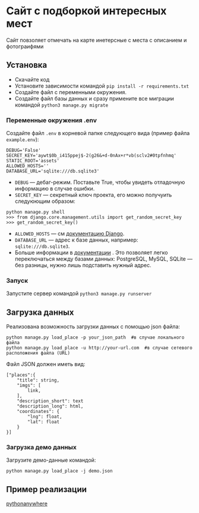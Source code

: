 # Сайт с подборкой интересных мест

Сайт повзоляет отмечать на карте инетерсные с места с описанием и фотограифями

## Установка

- Скачайте код
- Установите зависимости командой `pip install -r requirements.txt`
- Создайте файл с переменными окружения.
- Создайте файл базы данных и сразу примените все миграции командой `python3 manage.py migrate`

### Переменные окружения .env

Создайте файл ``.env`` в корневой папке следующего вида (пример файла ``example.env``):

```
DEBUG='False'
SECRET_KEY='aywt$0b_i415ppej$-2(g26&+d-0nAx+r*vb(sclv2#0tpfnhmq'
STATIC_ROOT='assets'
ALLOWED_HOSTS=''
DATABASE_URL='sqlite:///db.sqlite3'
```

- `DEBUG` — дебаг-режим. Поставьте True, чтобы увидеть отладочную информацию в случае ошибки.
- `SECRET_KEY` — секретный ключ проекта, его можно получуить следуюющим образом:

```
python manage.py shell
>>> from django.core.management.utils import get_random_secret_key
>>> get_random_secret_key()
```

- `ALLOWED_HOSTS` — см [документацию Django](https://docs.djangoproject.com/en/3.1/ref/settings/#allowed-hosts).
- `DATABASE_URL` — адрес к базе данных, например: `sqlite:///db.sqlite3`. 
- Больше информации в [документации](https://github.com/jacobian/dj-database-url#url-schema)
. Это позволяет легко переключаться между базами данных: PostgreSQL, MySQL, SQLite — без разницы, нужно лишь подставить нужный адрес.

### Запуск

Запустите сервер командой `python3 manage.py runserver`  

## Загрузка данных

Реализована возможность загрузки данных с помощью json файла:
```
python manage.py load_place -p your_json_path  #в случае локального файла
python manage.py load_place -u http://your-url.com  #в случае сетевого расположения файла (URL)
```

Файл JSON должен иметь вид:

```
["places":{
	"title": string,
	"imgs": [
		link,
	],
	"description_short": text
	"description_long": html,
	"coordinates": {
		"lng": float,
		"lat": float
	}
}]

```
### Загрузка демо данных

Загрузите демо-данные командой:

```
python manage.py load_place -j demo.json
```

## Пример реализации
[pythonanywhere](https://axrasp.pythonanywhere.com/)